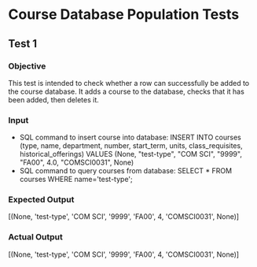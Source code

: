# Course Database Population Tests

## Test 1

### Objective

This test is intended to check whether a row can successfully be added to the course database. It adds a course to the database, checks that it has been added, then deletes it.

### Input

- SQL command to insert course into database: INSERT INTO courses (type, name, department, number, start_term, units, class_requisites, historical_offerings) VALUES (None, "test-type", "COM SCI", "9999", "FA00", 4.0, "COMSCI0031", None)
- SQL command to query courses from database: SELECT * FROM courses WHERE name='test-type';

### Expected Output

[(None, 'test-type', 'COM SCI', '9999', 'FA00', 4, 'COMSCI0031', None)]

### Actual Output

[(None, 'test-type', 'COM SCI', '9999', 'FA00', 4, 'COMSCI0031', None)]
